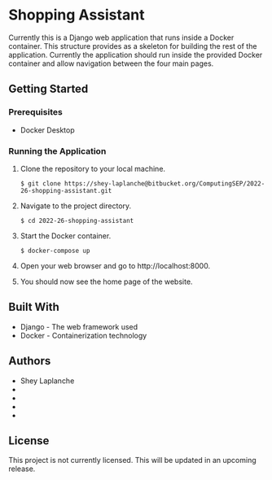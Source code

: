 # Shopping Assistant

Currently this is a Django web application that runs inside a Docker container. This structure provides as a skeleton for building the rest of the application. Currently the application should run inside the provided Docker container and allow navigation between the four main pages.

## Getting Started

### Prerequisites

- Docker Desktop

### Running the Application

1. Clone the repository to your local machine.

    ```
    $ git clone https://shey-laplanche@bitbucket.org/ComputingSEP/2022-26-shopping-assistant.git
    ```

2. Navigate to the project directory.

    ```
    $ cd 2022-26-shopping-assistant
    ```

3. Start the Docker container.

    ```
    $ docker-compose up
    ```

4. Open your web browser and go to http://localhost:8000.

5. You should now see the home page of the website.

## Built With

- Django - The web framework used
- Docker - Containerization technology

## Authors

- Shey Laplanche
- 
-
-
-

## License

This project is not currently licensed. This will be updated in an upcoming release.
